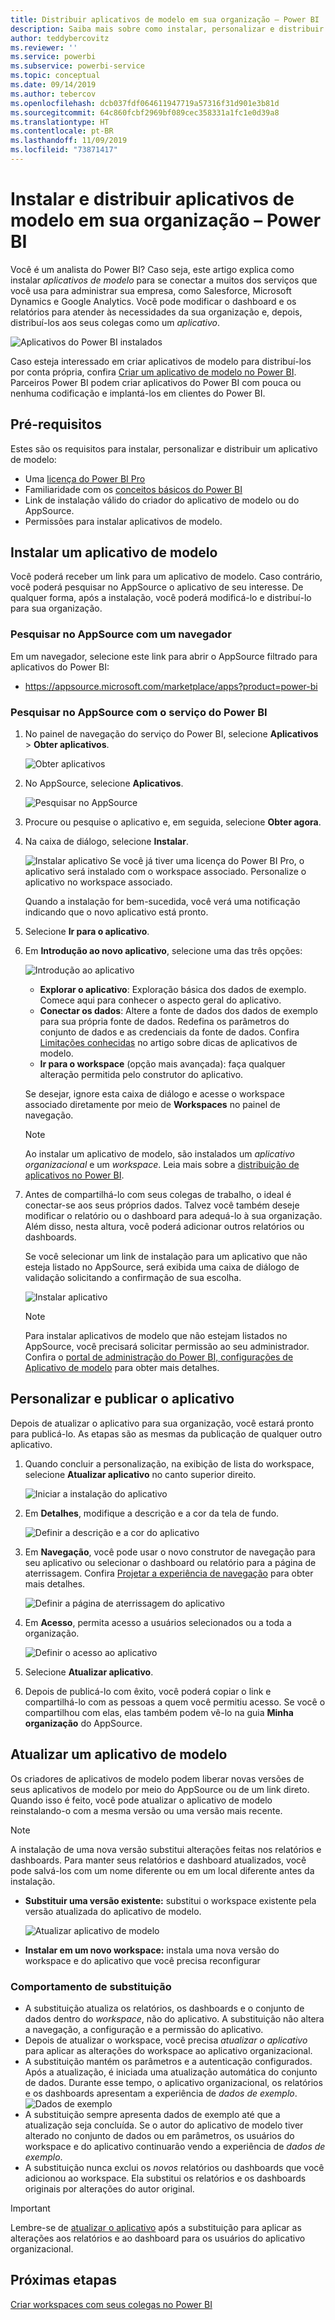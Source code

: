 ```yaml
---
title: Distribuir aplicativos de modelo em sua organização – Power BI
description: Saiba mais sobre como instalar, personalizar e distribuir aplicativos de modelo em sua organização no Power BI.
author: teddybercovitz
ms.reviewer: ''
ms.service: powerbi
ms.subservice: powerbi-service
ms.topic: conceptual
ms.date: 09/14/2019
ms.author: tebercov
ms.openlocfilehash: dcb037fdf064611947719a57316f31d901e3b81d
ms.sourcegitcommit: 64c860fcbf2969bf089cec358331a1fc1e0d39a8
ms.translationtype: HT
ms.contentlocale: pt-BR
ms.lasthandoff: 11/09/2019
ms.locfileid: "73871417"
---
```

# <a name="install-and-distribute-template-apps-in-your-organization---power-bi"></a>Instalar e distribuir aplicativos de modelo em sua organização – Power BI

Você é um analista do Power BI? Caso seja, este artigo explica como instalar *aplicativos de modelo* para se conectar a muitos dos serviços que você usa para administrar sua empresa, como Salesforce, Microsoft Dynamics e Google Analytics. Você pode modificar o dashboard e os relatórios para atender às necessidades da sua organização e, depois, distribuí-los aos seus colegas como um *aplicativo*. 

![Aplicativos do Power BI instalados](media/service-template-apps-install-distribute/power-bi-get-apps.png)

Caso esteja interessado em criar aplicativos de modelo para distribuí-los por conta própria, confira [Criar um aplicativo de modelo no Power BI](service-template-apps-create.md). Parceiros Power BI podem criar aplicativos do Power BI com pouca ou nenhuma codificação e implantá-los em clientes do Power BI. 

## <a name="prerequisites"></a>Pré-requisitos  

Estes são os requisitos para instalar, personalizar e distribuir um aplicativo de modelo: 

- Uma [licença do Power BI Pro](service-self-service-signup-for-power-bi.md)
- Familiaridade com os [conceitos básicos do Power BI ](service-basic-concepts.md)
- Link de instalação válido do criador do aplicativo de modelo ou do AppSource. 
- Permissões para instalar aplicativos de modelo. 

## <a name="install-a-template-app"></a>Instalar um aplicativo de modelo

Você poderá receber um link para um aplicativo de modelo. Caso contrário, você poderá pesquisar no AppSource o aplicativo de seu interesse. De qualquer forma, após a instalação, você poderá modificá-lo e distribuí-lo para sua organização.

### <a name="search-appsource-from-a-browser"></a>Pesquisar no AppSource com um navegador

Em um navegador, selecione este link para abrir o AppSource filtrado para aplicativos do Power BI:

- https://appsource.microsoft.com/marketplace/apps?product=power-bi

### <a name="search-appsource-from-the-power-bi-service"></a>Pesquisar no AppSource com o serviço do Power BI

1. No painel de navegação do serviço do Power BI, selecione **Aplicativos** > **Obter aplicativos**.

    ![Obter aplicativos](media/service-template-apps-install-distribute/power-bi-get-apps-arrow.png)

2. No AppSource, selecione **Aplicativos**.

    ![Pesquisar no AppSource](media/service-template-apps-install-distribute/power-bi-appsource.png)

3. Procure ou pesquise o aplicativo e, em seguida, selecione **Obter agora**.

4. Na caixa de diálogo, selecione **Instalar**.

    ![Instalar aplicativo](media/service-template-apps-install-distribute/power-install-dialog.png) Se você já tiver uma licença do Power BI Pro, o aplicativo será instalado com o workspace associado. Personalize o aplicativo no workspace associado.

    Quando a instalação for bem-sucedida, você verá uma notificação indicando que o novo aplicativo está pronto.
4. Selecione **Ir para o aplicativo**.
5. Em **Introdução ao novo aplicativo**, selecione uma das três opções:

    ![Introdução ao aplicativo](media/service-template-apps-create/power-bi-template-app-get-started.png)

    - **Explorar o aplicativo**: Exploração básica dos dados de exemplo. Comece aqui para conhecer o aspecto geral do aplicativo. 
    - **Conectar os dados**: Altere a fonte de dados dos dados de exemplo para sua própria fonte de dados. Redefina os parâmetros do conjunto de dados e as credenciais da fonte de dados. Confira [Limitações conhecidas](service-template-apps-tips.md#known-limitations) no artigo sobre dicas de aplicativos de modelo. 
    - **Ir para o workspace** (opção mais avançada): faça qualquer alteração permitida pelo construtor do aplicativo.

    Se desejar, ignore esta caixa de diálogo e acesse o workspace associado diretamente por meio de **Workspaces** no painel de navegação.
    >[!NOTE]
    >Ao instalar um aplicativo de modelo, são instalados um *aplicativo organizacional* e um *workspace*. Leia mais sobre a [distribuição de aplicativos no Power BI](service-create-distribute-apps.md).
 
6. Antes de compartilhá-lo com seus colegas de trabalho, o ideal é conectar-se aos seus próprios dados. Talvez você também deseje modificar o relatório ou o dashboard para adequá-lo à sua organização. Além disso, nesta altura, você poderá adicionar outros relatórios ou dashboards.

   Se você selecionar um link de instalação para um aplicativo que não esteja listado no AppSource, será exibida uma caixa de diálogo de validação solicitando a confirmação de sua escolha.

   ![Instalar aplicativo](media/service-template-apps-install-distribute/power-install-unvalidated-dialog.png)

   >[!NOTE]
   >Para instalar aplicativos de modelo que não estejam listados no AppSource, você precisará solicitar permissão ao seu administrador. Confira o [portal de administração do Power BI, configurações de Aplicativo de modelo](service-admin-portal.md#template-apps-settings) para obter mais detalhes.

## <a name="customize-and-publish-the-app"></a>Personalizar e publicar o aplicativo

Depois de atualizar o aplicativo para sua organização, você estará pronto para publicá-lo. As etapas são as mesmas da publicação de qualquer outro aplicativo.

1. Quando concluir a personalização, na exibição de lista do workspace, selecione **Atualizar aplicativo** no canto superior direito.  

    ![Iniciar a instalação do aplicativo](media/service-template-apps-install-distribute/power-bi-start-install-app.png)

2. Em **Detalhes**, modifique a descrição e a cor da tela de fundo.

   ![Definir a descrição e a cor do aplicativo](media/service-template-apps-install-distribute/power-bi-install-app-details.png)

3. Em **Navegação**, você pode usar o novo construtor de navegação para seu aplicativo ou selecionar o dashboard ou relatório para a página de aterrissagem. Confira [Projetar a experiência de navegação](service-create-distribute-apps.md#design-the-navigation-experience) para obter mais detalhes.

   ![Definir a página de aterrissagem do aplicativo](media/service-template-apps-install-distribute/power-bi-install-app-content.png)

4. Em **Acesso**, permita acesso a usuários selecionados ou a toda a organização.  

   ![Definir o acesso ao aplicativo](media/service-template-apps-install-distribute/power-bi-install-access.png)

5. Selecione **Atualizar aplicativo**. 

6. Depois de publicá-lo com êxito, você poderá copiar o link e compartilhá-lo com as pessoas a quem você permitiu acesso. Se você o compartilhou com elas, elas também podem vê-lo na guia **Minha organização** do AppSource.

## <a name="update-a-template-app"></a>Atualizar um aplicativo de modelo

Os criadores de aplicativos de modelo podem liberar novas versões de seus aplicativos de modelo por meio do AppSource ou de um link direto. Quando isso é feito, você pode atualizar o aplicativo de modelo reinstalando-o com a mesma versão ou uma versão mais recente.

  >[!NOTE]
  >A instalação de uma nova versão substitui alterações feitas nos relatórios e dashboards. Para manter seus relatórios e dashboard atualizados, você pode salvá-los com um nome diferente ou em um local diferente antes da instalação.

- **Substituir uma versão existente:** substitui o workspace existente pela versão atualizada do aplicativo de modelo.

   ![Atualizar aplicativo de modelo](media/service-template-apps-install-distribute/power-bi-update-app-overwrite.png)

- **Instalar em um novo workspace:** instala uma nova versão do workspace e do aplicativo que você precisa reconfigurar

### <a name="overwrite-behavior"></a>Comportamento de substituição

* A substituição atualiza os relatórios, os dashboards e o conjunto de dados dentro do *workspace*, não do aplicativo. A substituição não altera a navegação, a configuração e a permissão do aplicativo.
* Depois de atualizar o workspace, você precisa *atualizar o aplicativo* para aplicar as alterações do workspace ao aplicativo organizacional.
* A substituição mantém os parâmetros e a autenticação configurados. Após a atualização, é iniciada uma atualização automática do conjunto de dados. Durante esse tempo, o aplicativo organizacional, os relatórios e os dashboards apresentam a experiência de *dados de exemplo*.
  ![Dados de exemplo](media/service-template-apps-install-distribute/power-bi-sample-data.png)
* A substituição sempre apresenta dados de exemplo até que a atualização seja concluída. Se o autor do aplicativo de modelo tiver alterado no conjunto de dados ou em parâmetros, os usuários do workspace e do aplicativo continuarão vendo a experiência de *dados de exemplo*.
* A substituição nunca exclui os *novos* relatórios ou dashboards que você adicionou ao workspace. Ela substitui os relatórios e os dashboards originais por alterações do autor original.

>[!IMPORTANT]
>Lembre-se de [atualizar o aplicativo](#customize-and-publish-the-app) após a substituição para aplicar as alterações aos relatórios e ao dashboard para os usuários do aplicativo organizacional.

## <a name="next-steps"></a>Próximas etapas

[Criar workspaces com seus colegas no Power BI](service-create-workspaces.md)
